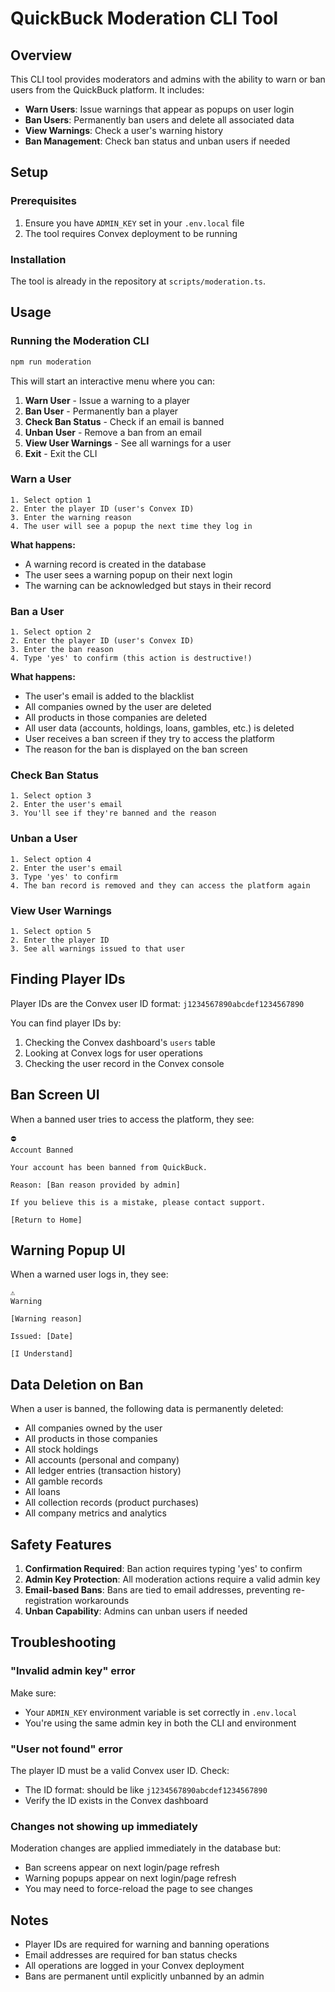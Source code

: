 # QuickBuck Moderation CLI Tool

## Overview

This CLI tool provides moderators and admins with the ability to warn or ban users from the QuickBuck platform. It includes:

- **Warn Users**: Issue warnings that appear as popups on user login
- **Ban Users**: Permanently ban users and delete all associated data
- **View Warnings**: Check a user's warning history
- **Ban Management**: Check ban status and unban users if needed

## Setup

### Prerequisites

1. Ensure you have `ADMIN_KEY` set in your `.env.local` file
2. The tool requires Convex deployment to be running

### Installation

The tool is already in the repository at `scripts/moderation.ts`.

## Usage

### Running the Moderation CLI

```bash
npm run moderation
```

This will start an interactive menu where you can:

1. **Warn User** - Issue a warning to a player
2. **Ban User** - Permanently ban a player
3. **Check Ban Status** - Check if an email is banned
4. **Unban User** - Remove a ban from an email
5. **View User Warnings** - See all warnings for a user
6. **Exit** - Exit the CLI

### Warn a User

```
1. Select option 1
2. Enter the player ID (user's Convex ID)
3. Enter the warning reason
4. The user will see a popup the next time they log in
```

**What happens:**
- A warning record is created in the database
- The user sees a warning popup on their next login
- The warning can be acknowledged but stays in their record

### Ban a User

```
1. Select option 2
2. Enter the player ID (user's Convex ID)
3. Enter the ban reason
4. Type 'yes' to confirm (this action is destructive!)
```

**What happens:**
- The user's email is added to the blacklist
- All companies owned by the user are deleted
- All products in those companies are deleted
- All user data (accounts, holdings, loans, gambles, etc.) is deleted
- User receives a ban screen if they try to access the platform
- The reason for the ban is displayed on the ban screen

### Check Ban Status

```
1. Select option 3
2. Enter the user's email
3. You'll see if they're banned and the reason
```

### Unban a User

```
1. Select option 4
2. Enter the user's email
3. Type 'yes' to confirm
4. The ban record is removed and they can access the platform again
```

### View User Warnings

```
1. Select option 5
2. Enter the player ID
3. See all warnings issued to that user
```

## Finding Player IDs

Player IDs are the Convex user ID format: `j1234567890abcdef1234567890`

You can find player IDs by:
1. Checking the Convex dashboard's `users` table
2. Looking at Convex logs for user operations
3. Checking the user record in the Convex console

## Ban Screen UI

When a banned user tries to access the platform, they see:

```
⛔
Account Banned

Your account has been banned from QuickBuck.

Reason: [Ban reason provided by admin]

If you believe this is a mistake, please contact support.

[Return to Home]
```

## Warning Popup UI

When a warned user logs in, they see:

```
⚠️
Warning

[Warning reason]

Issued: [Date]

[I Understand]
```

## Data Deletion on Ban

When a user is banned, the following data is permanently deleted:

- All companies owned by the user
- All products in those companies
- All stock holdings
- All accounts (personal and company)
- All ledger entries (transaction history)
- All gamble records
- All loans
- All collection records (product purchases)
- All company metrics and analytics

## Safety Features

1. **Confirmation Required**: Ban action requires typing 'yes' to confirm
2. **Admin Key Protection**: All moderation actions require a valid admin key
3. **Email-based Bans**: Bans are tied to email addresses, preventing re-registration workarounds
4. **Unban Capability**: Admins can unban users if needed

## Troubleshooting

### "Invalid admin key" error

Make sure:
- Your `ADMIN_KEY` environment variable is set correctly in `.env.local`
- You're using the same admin key in both the CLI and environment

### "User not found" error

The player ID must be a valid Convex user ID. Check:
- The ID format: should be like `j1234567890abcdef1234567890`
- Verify the ID exists in the Convex dashboard

### Changes not showing up immediately

Moderation changes are applied immediately in the database but:
- Ban screens appear on next login/page refresh
- Warning popups appear on next login/page refresh
- You may need to force-reload the page to see changes

## Notes

- Player IDs are required for warning and banning operations
- Email addresses are required for ban status checks
- All operations are logged in your Convex deployment
- Bans are permanent until explicitly unbanned by an admin
